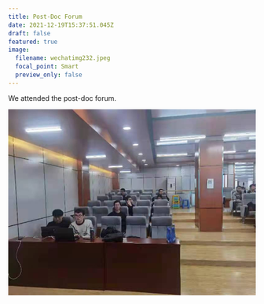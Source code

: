 ```yaml
---
title: Post-Doc Forum
date: 2021-12-19T15:37:51.045Z
draft: false
featured: true
image:
  filename: wechatimg232.jpeg
  focal_point: Smart
  preview_only: false
---
```

We attended the post-doc forum.

![](wechatimg231.jpeg)